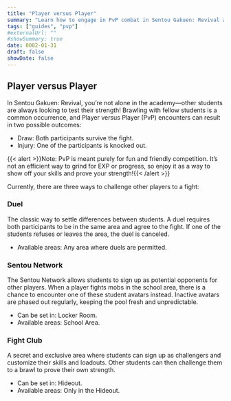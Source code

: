 ```yaml
---
title: "Player versus Player"
summary: "Learn how to engage in PvP combat in Sentou Gakuen: Revival and dominate your fellow students!"
tags: ["guides", "pvp"]
#externalUrl: ""
#showSummary: true
date: 0002-01-31
draft: false
showDate: false
---
```


## Player versus Player
In Sentou Gakuen: Revival, you’re not alone in the academy—other students are always looking to test their strength! Brawling with fellow students is a common occurrence, and Player versus Player (PvP) encounters can result in two possible outcomes:
- Draw: Both participants survive the fight.
- Injury: One of the participants is knocked out.

{{< alert >}}Note: PvP is meant purely for fun and friendly competition. It’s not an efficient way to grind for EXP or progress, so enjoy it as a way to show off your skills and prove your strength!{{< /alert >}}

Currently, there are three ways to challenge other players to a fight:

### Duel
The classic way to settle differences between students. A duel requires both participants to be in the same area and agree to the fight. If one of the students refuses or leaves the area, the duel is canceled.
- Available areas: Any area where duels are permitted.

### Sentou Network
The Sentou Network allows students to sign up as potential opponents for other players. When a player fights mobs in the school area, there is a chance to encounter one of these student avatars instead. Inactive avatars are phased out regularly, keeping the pool fresh and unpredictable.
- Can be set in: Locker Room.
- Available areas: School Area.

### Fight Club
A secret and exclusive area where students can sign up as challengers and customize their skills and loadouts. Other students can then challenge them to a brawl to prove their own strength.
- Can be set in: Hideout.
- Available areas: Only in the Hideout.
